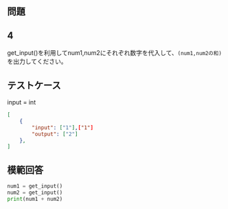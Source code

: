 ## 問題
## 4

get_input()を利用してnum1,num2にそれぞれ数字を代入して、`(num1,num2の和)` を出力してください。

## テストケース
input = int
```json
[
	{
		"input": ["1"],["1"]
		"output": ["2"]
  	},
]
```

## 模範回答
```python
num1 = get_input()
num2 = get_input()
print(num1 + num2)
```